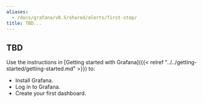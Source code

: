 ```yaml
---
aliases:
  - /docs/grafana/v8.5/shared/alerts/first-step/
title: TBD...
---
```


## TBD

Use the instructions in [Getting started with Grafana]({{< relref "../../getting-started/getting-started.md" >}}) to:

- Install Grafana.
- Log in to Grafana.
- Create your first dashboard.
